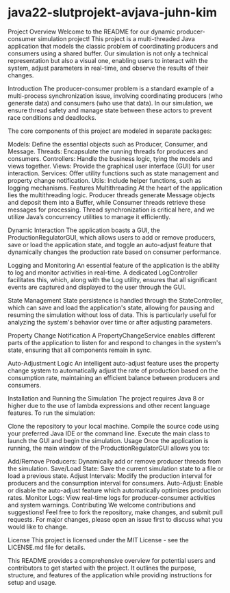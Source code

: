 # java22-slutprojekt-avjava-juhn-kim

Project Overview
Welcome to the README for our dynamic producer-consumer simulation project! This project is a multi-threaded Java application that models the classic problem of coordinating producers and consumers using a shared buffer. Our simulation is not only a technical representation but also a visual one, enabling users to interact with the system, adjust parameters in real-time, and observe the results of their changes.

Introduction
The producer-consumer problem is a standard example of a multi-process synchronization issue, involving coordinating producers (who generate data) and consumers (who use that data). In our simulation, we ensure thread safety and manage state between these actors to prevent race conditions and deadlocks.

The core components of this project are modeled in separate packages:

Models: Define the essential objects such as Producer, Consumer, and Message.
Threads: Encapsulate the running threads for producers and consumers.
Controllers: Handle the business logic, tying the models and views together.
Views: Provide the graphical user interface (GUI) for user interaction.
Services: Offer utility functions such as state management and property change notification.
Utils: Include helper functions, such as logging mechanisms.
Features
Multithreading
At the heart of the application lies the multithreading logic. Producer threads generate Message objects and deposit them into a Buffer, while Consumer threads retrieve these messages for processing. Thread synchronization is critical here, and we utilize Java’s concurrency utilities to manage it efficiently.

Dynamic Interaction
The application boasts a GUI, the ProductionRegulatorGUI, which allows users to add or remove producers, save or load the application state, and toggle an auto-adjust feature that dynamically changes the production rate based on consumer performance.

Logging and Monitoring
An essential feature of the application is the ability to log and monitor activities in real-time. A dedicated LogController facilitates this, which, along with the Log utility, ensures that all significant events are captured and displayed to the user through the GUI.

State Management
State persistence is handled through the StateController, which can save and load the application's state, allowing for pausing and resuming the simulation without loss of data. This is particularly useful for analyzing the system's behavior over time or after adjusting parameters.

Property Change Notification
A PropertyChangeService enables different parts of the application to listen for and respond to changes in the system's state, ensuring that all components remain in sync.

Auto-Adjustment Logic
An intelligent auto-adjust feature uses the property change system to automatically adjust the rate of production based on the consumption rate, maintaining an efficient balance between producers and consumers.

Installation and Running the Simulation
The project requires Java 8 or higher due to the use of lambda expressions and other recent language features. To run the simulation:

Clone the repository to your local machine.
Compile the source code using your preferred Java IDE or the command line.
Execute the main class to launch the GUI and begin the simulation.
Usage
Once the application is running, the main window of the ProductionRegulatorGUI allows you to:

Add/Remove Producers: Dynamically add or remove producer threads from the simulation.
Save/Load State: Save the current simulation state to a file or load a previous state.
Adjust Intervals: Modify the production interval for producers and the consumption interval for consumers.
Auto-Adjust: Enable or disable the auto-adjust feature which automatically optimizes production rates.
Monitor Logs: View real-time logs for producer-consumer activities and system warnings.
Contributing
We welcome contributions and suggestions! Feel free to fork the repository, make changes, and submit pull requests. For major changes, please open an issue first to discuss what you would like to change.

License
This project is licensed under the MIT License - see the LICENSE.md file for details.

This README provides a comprehensive overview for potential users and contributors to get started with the project. It outlines the purpose, structure, and features of the application while providing instructions for setup and usage.
